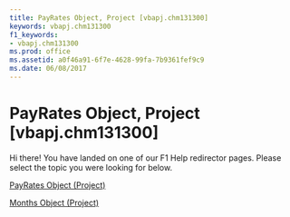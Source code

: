 ```yaml
---
title: PayRates Object, Project [vbapj.chm131300]
keywords: vbapj.chm131300
f1_keywords:
- vbapj.chm131300
ms.prod: office
ms.assetid: a0f46a91-6f7e-4628-99fa-7b9361fef9c9
ms.date: 06/08/2017
---
```



# PayRates Object, Project [vbapj.chm131300]

Hi there! You have landed on one of our F1 Help redirector pages. Please select the topic you were looking for below.

[PayRates Object (Project)](http://msdn.microsoft.com/library/7aa54cc3-4e39-e3b1-f3aa-7599ac88d22a%28Office.15%29.aspx)

[Months Object (Project)](http://msdn.microsoft.com/library/5db0ed37-cc23-7bc8-ebe5-fdaf6275b5db%28Office.15%29.aspx)


